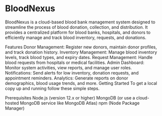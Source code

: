 # BloodNexus
BloodNexus is a cloud-based blood bank management system designed to streamline the process of blood donation, collection, and distribution. It provides a centralized platform for blood banks, hospitals, and donors to efficiently manage and track blood inventory, requests, and donations.

Features
Donor Management: Register new donors, maintain donor profiles, and track donation history.
Inventory Management: Manage blood inventory levels, track blood types, and expiry dates.
Request Management: Handle blood requests from hospitals or medical facilities.
Admin Dashboard: Monitor system activities, view reports, and manage user roles.
Notifications: Send alerts for low inventory, donation requests, and appointment reminders.
Analytics: Generate reports on donor demographics, blood usage trends, and more.
Getting Started
To get a local copy up and running follow these simple steps.

Prerequisites
Node.js (version 12.x or higher)
MongoDB (or use a cloud-hosted MongoDB service like MongoDB Atlas)
npm (Node Package Manager)
